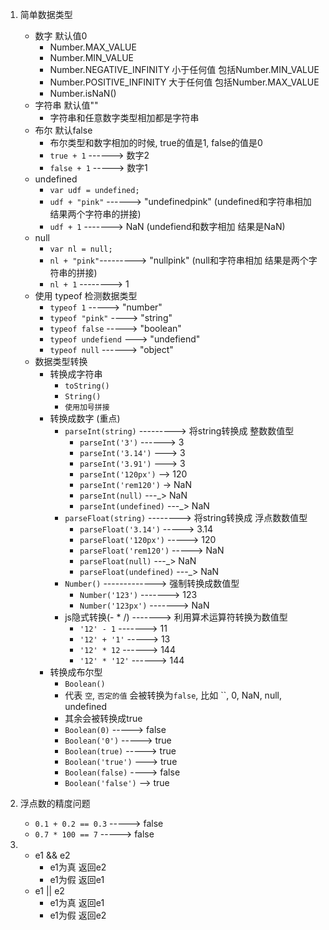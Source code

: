 1. 简单数据类型
    - 数字 默认值0
        - Number.MAX_VALUE
        - Number.MIN_VALUE
        - Number.NEGATIVE_INFINITY 小于任何值 包括Number.MIN_VALUE
        - Number.POSITIVE_INFINITY 大于任何值 包括Number.MAX_VALUE
        - Number.isNaN()
    - 字符串 默认值""
        - 字符串和任意数字类型相加都是字符串
    - 布尔 默认false
        - 布尔类型和数字相加的时候, true的值是1, false的值是0
        - `true + 1` ------> 数字2
        - `false + 1` -----> 数字1
    - undefined
        -  `var udf = undefined; `
        - `udf + "pink"` ------> "undefinedpink" (undefined和字符串相加 结果两个字符串的拼接)
        - `udf + 1` -------> NaN   (undefiend和数字相加 结果是NaN)
    - null
        - `var nl = null; `
        - `nl + "pink"`---------> "nullpink"  (null和字符串相加 结果是两个字符串的拼接)
        - `nl + 1` --------> 1
    - 使用 typeof 检测数据类型
        - `typeof 1` -----> "number"
        - `typeof "pink"` ----> "string"
        - `typeof false` -----> "boolean"
        - `typeof undefiend` ---> "undefiend"
        - `typeof null` ------> "object"
    - 数据类型转换
        - 转换成字符串
            - `toString()`
            - `String()` 
            - `使用加号拼接`
        - 转换成数字  (重点)
            - `parseInt(string)`  ---------> 将string转换成 整数数值型
                - `parseInt('3')` ------> 3
                - `parseInt('3.14')` ---> 3
                - `parseInt('3.91')` ---> 3
                - `parseInt('120px')` --> 120
                - `parseInt('rem120')` -> NaN
                - `parseInt(null)`  ---_> NaN
                - `parseInt(undefined)`  ---_> NaN
            - `parseFloat(string)` --------> 将string转换成 浮点数数值型
                - `parseFloat('3.14')` -----> 3.14
                - `parseFloat('120px')` -----> 120
                - `parseFloat('rem120')`  -----> NaN
                - `parseFloat(null)`  ---_> NaN
                - `parseFloat(undefined)`  ---_> NaN
            - `Number()`  -------------> 强制转换成数值型
                - `Number('123')` -------> 123
                - `Number('123px')` -------> NaN
            - js隐式转换(- * /)  -------> 利用算术运算符转换为数值型
                - `'12' - 1`  -------> 11
                - `'12' + '1'`  -----> 13
                - `'12' * 12`   ------> 144
                - `'12' * '12'`   ------> 144
        - 转换成布尔型
            - `Boolean()`
            - 代表 `空`, `否定的值` 会被转换为`false`, 比如 ``, 0, NaN, null, undefined
            - 其余会被转换成true
            - `Boolean(0)`    -----> false
            - `Boolean('0')`  -----> true
            - `Boolean(true)` -----> true
            - `Boolean('true')` ---> true
            - `Boolean(false)` ----> false
            - `Boolean('false')` --> true

2. 浮点数的精度问题
    - `0.1 + 0.2 == 0.3` -----> false
    - `0.7 * 100 == 7`   -----> false
3. - e1 && e2
        - e1为真 返回e2
        - e1为假 返回e1
   - e1 || e2
        - e1为真 返回e1
        - e1为假 返回e2
